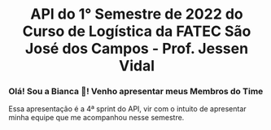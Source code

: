 
<h1 align="center">API do 1° Semestre de 2022 do Curso de Logística da FATEC São José dos Campos - Prof. Jessen Vidal </h1>


 ### Olá! Sou a Bianca 👋! Venho apresentar meus Membros do Time
 
 Essa apresentação é a 4ª sprint do API, vir com o intuito de apresentar minha equipe que me acompanhou nesse semestre.
 






 

 
